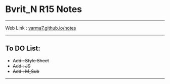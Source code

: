 
# Bvrit_N R15 Notes

---

Web Link : [varma7.github.io/notes](https://varma7.github.io/notes/)

---
## To DO List:

* ~~Add : Style Sheet~~
* ~~Add : JS~~
* ~~Add : M_Sub~~

---
